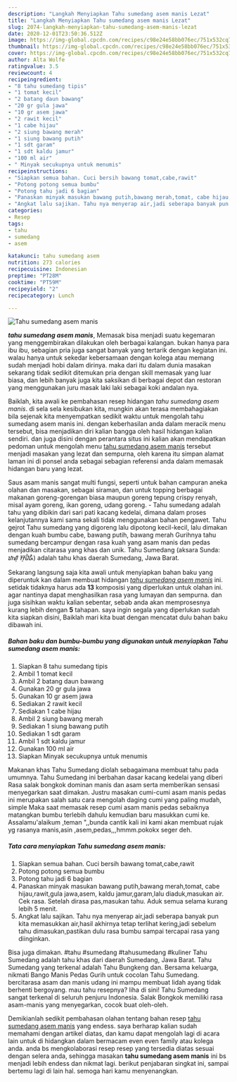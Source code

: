 ```yaml
---
description: "Langkah Menyiapkan Tahu sumedang asem manis Lezat"
title: "Langkah Menyiapkan Tahu sumedang asem manis Lezat"
slug: 2074-langkah-menyiapkan-tahu-sumedang-asem-manis-lezat
date: 2020-12-01T23:50:36.512Z
image: https://img-global.cpcdn.com/recipes/c98e24e58bb076ec/751x532cq70/tahu-sumedang-asem-manis-foto-resep-utama.jpg
thumbnail: https://img-global.cpcdn.com/recipes/c98e24e58bb076ec/751x532cq70/tahu-sumedang-asem-manis-foto-resep-utama.jpg
cover: https://img-global.cpcdn.com/recipes/c98e24e58bb076ec/751x532cq70/tahu-sumedang-asem-manis-foto-resep-utama.jpg
author: Alta Wolfe
ratingvalue: 3.5
reviewcount: 4
recipeingredient:
- "8 tahu sumedang tipis"
- "1 tomat kecil"
- "2 batang daun bawang"
- "20 gr gula jawa"
- "10 gr asem jawa"
- "2 rawit kecil"
- "1 cabe hijau"
- "2 siung bawang merah"
- "1 siung bawang putih"
- "1 sdt garam"
- "1 sdt kaldu jamur"
- "100 ml air"
- " Minyak secukupnya untuk menumis"
recipeinstructions:
- "Siapkan semua bahan. Cuci bersih bawang tomat,cabe,rawit"
- "Potong potong semua bumbu"
- "Potong tahu jadi 6 bagian"
- "Panaskan minyak masukan bawang putih,bawang merah,tomat, cabe hijau,rawit,gula jawa,asem, kaldu jamur,garam,lalu diaduk,masukan air. Cek rasa. Setelah dirasa pas,masukan tahu. Aduk semua selama kurang lebih 5 menit."
- "Angkat lalu sajikan. Tahu nya menyerap air,jadi seberapa banyak pun kita memasukkan air,hasil akhirnya tetap terlihat kering,jadi sebelum tahu dimasukan,pastikan dulu rasa bumbu sampai tercapai rasa yang diinginkan."
categories:
- Resep
tags:
- tahu
- sumedang
- asem

katakunci: tahu sumedang asem 
nutrition: 273 calories
recipecuisine: Indonesian
preptime: "PT28M"
cooktime: "PT59M"
recipeyield: "2"
recipecategory: Lunch

---
```



![Tahu sumedang asem manis](https://img-global.cpcdn.com/recipes/c98e24e58bb076ec/751x532cq70/tahu-sumedang-asem-manis-foto-resep-utama.jpg)

<b><i>tahu sumedang asem manis</i></b>, Memasak bisa menjadi suatu kegemaran yang menggembirakan dilakukan oleh berbagai kalangan. bukan hanya para ibu ibu, sebagian pria juga sangat banyak yang tertarik dengan kegiatan ini. walau hanya untuk sekedar kebersamaan dengan kolega atau memang sudah menjadi hobi dalam dirinya. maka dari itu dalam dunia masakan sekarang tidak sedikit ditemukan pria dengan skill memasak yang luar biasa, dan lebih banyak juga kita saksikan di berbagai depot dan restoran yang menggunakan juru masak laki laki sebagai koki andalan nya.

Baiklah, kita awali ke pembahasan resep hidangan <i>tahu sumedang asem manis</i>. di sela sela kesibukan kita, mungkin akan terasa membahagiakan bila sejenak kita menyempatkan sedikit waktu untuk mengolah tahu sumedang asem manis ini. dengan keberhasilan anda dalam meracik menu tersebut, bisa menjadikan diri kalian bangga oleh hasil hidangan kalian sendiri. dan juga disini dengan perantara situs ini kalian akan mendapatkan pedoman untuk mengolah menu <u>tahu sumedang asem manis</u> tersebut menjadi masakan yang lezat dan sempurna, oleh karena itu simpan alamat laman ini di ponsel anda sebagai sebagian referensi anda dalam memasak hidangan baru yang lezat.

Saus asam manis sangat multi fungsi, seperti untuk bahan campuran aneka olahan dan masakan, sebagai siraman, dan untuk topping berbagai makanan goreng-gorengan biasa maupun goreng tepung crispy renyah, misal ayam goreng, ikan goreng, udang goreng. - Tahu sumedang adalah tahu yang dibikin dari sari pati kacang kedelai, dimana dalam proses kelanjutannya kami sama sekali tidak menggunakan bahan pengawet. Tahu gejrot Tahu sumedang yang digoreng lalu dipotong kecil-kecil, lalu dimakan dengan kuah bumbu cabe, bawang putih, bawang merah Gurihnya tahu sumedang bercampur dengan rasa kuah yang asam manis dan pedas menjadikan citarasa yang khas dan unik. Tahu Sumedang (aksara Sunda: ᮒᮠᮥ ᮞᮥᮙᮨᮓᮀ) adalah tahu khas daerah Sumedang, Jawa Barat.


Sekarang langsung saja kita awali untuk menyiapkan bahan baku yang diperuntuk kan dalam membuat hidangan <u><i>tahu sumedang asem manis</i></u> ini. setidak tidaknya harus ada <b>13</b> komposisi yang diperlukan untuk olahan ini. agar nantinya dapat menghasilkan rasa yang lumayan dan sempurna. dan juga sisihkan waktu kalian sebentar, sebab anda akan memprosesnya kurang lebih dengan <b>5</b> tahapan. saya ingin segala yang diperlukan sudah kita siapkan disini, Baiklah mari kita buat dengan mencatat dulu bahan baku dibawah ini.

<!--inarticleads1-->

##### Bahan baku dan bumbu-bumbu yang digunakan untuk menyiapkan Tahu sumedang asem manis:

1. Siapkan 8 tahu sumedang tipis
1. Ambil 1 tomat kecil
1. Ambil 2 batang daun bawang
1. Gunakan 20 gr gula jawa
1. Gunakan 10 gr asem jawa
1. Sediakan 2 rawit kecil
1. Sediakan 1 cabe hijau
1. Ambil 2 siung bawang merah
1. Sediakan 1 siung bawang putih
1. Sediakan 1 sdt garam
1. Ambil 1 sdt kaldu jamur
1. Gunakan 100 ml air
1. Siapkan  Minyak secukupnya untuk menumis


Makanan khas Tahu Sumedang diolah sebagaimana membuat tahu pada umumnya. Tahu Sumedang ini berbahan dasar kacang kedelai yang diberi Rasa salak bongkok dominan manis dan asam serta memberikan sensasi menyegarkan saat dimakan. Justru masakan cumi-cumi asam manis pedas ini merupakan salah satu cara mengolah daging cumi yang paling mudah, simple Maka saat memasak resep cumi asam manis pedas sebaiknya matangkan bumbu terlebih dahulu kemudian baru masukkan cumi ke. Assalamu&#39;alaikum ,teman &#34;,,bunda cantik kali ini kami akan membuat rujak yg rasanya manis,asin ,asem,pedas,,,hmmm.pokokx seger deh. 

<!--inarticleads2-->

##### Tata cara menyiapkan Tahu sumedang asem manis:

1. Siapkan semua bahan. Cuci bersih bawang tomat,cabe,rawit
1. Potong potong semua bumbu
1. Potong tahu jadi 6 bagian
1. Panaskan minyak masukan bawang putih,bawang merah,tomat, cabe hijau,rawit,gula jawa,asem, kaldu jamur,garam,lalu diaduk,masukan air. Cek rasa. Setelah dirasa pas,masukan tahu. Aduk semua selama kurang lebih 5 menit.
1. Angkat lalu sajikan. Tahu nya menyerap air,jadi seberapa banyak pun kita memasukkan air,hasil akhirnya tetap terlihat kering,jadi sebelum tahu dimasukan,pastikan dulu rasa bumbu sampai tercapai rasa yang diinginkan.


Bisa juga dimakan. #tahu #sumedang #tahusumedang #kuliner Tahu Sumedang adalah tahu khas dari daerah Sumedang, Jawa Barat. Tahu Sumedang yang terkenal adalah Tahu Bungkeng dan. Bersama keluarga, nikmati Bango Manis Pedas Gurih untuk cocolan Tahu Sumedang. bercitarasa asam dan manis udang ini mampu membuat lidah ayang tidak berhenti bergoyang. mau tahu resepnya? liha di sini! Tahu Sumedang sangat terkenal di seluruh penjuru Indonesia. Salak Bongkok memiliki rasa asam-manis yang menyegarkan, cocok buat oleh-oleh. 

Demikianlah sedikit pembahasan olahan tentang bahan resep <u>tahu sumedang asem manis</u> yang endess. saya berharap kalian sudah memahami dengan artikel diatas, dan kamu dapat mengolah lagi di acara lain untuk di hidangkan dalam bermacam even even family atau kolega anda. anda bs mengkolaborasi resep resep yang tersedia diatas sesuai dengan selera anda, sehingga masakan <b>tahu sumedang asem manis</b> ini bs menjadi lebih endess dan nikmat lagi. berikut penjabaran singkat ini, sampai bertemu lagi di lain hal. semoga hari kamu menyenangkan.

